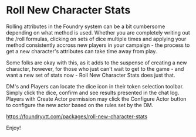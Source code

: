# Roll New Character Stats
Rolling attributes in the Foundry system can be a bit cumbersome depending on what method is used. Whether you are completely writing out the /roll formulas, clicking on sets of dice multiple times and applying your method consistently accross new players in your campaign - the process to get a new character's attributes can take time away from play. 

Some folks are okay with this, as it adds to the suspense of creating a new character, however, for those who just can't wait to get to the game - and want a new set of stats now - Roll New Character Stats does just that. 

DM's and Players can locate the dice icon in their token selection toolbar. Simply click the dice, confirm and see results presented in the chat log. Players with Create Actor permission may click the Configure Actor button to configure the new actor based on the rules set by the DM. 

https://foundryvtt.com/packages/roll-new-character-stats

Enjoy!
